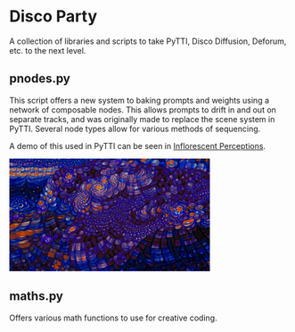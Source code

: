 # Disco Party

A collection of libraries and scripts to take PyTTI, Disco Diffusion, Deforum, etc. to the next level.

## pnodes.py

This script offers a new system to baking prompts and weights using a network of composable nodes.
This allows prompts to drift in and out on separate tracks, and was originally made to replace the scene system in PyTTI.
Several node types allow for various methods of sequencing.

A demo of this used in PyTTI can be seen in [Inflorescent Perceptions](https://www.youtube.com/watch?v=7FHZFIaeP4s).

![](nodes.png)

## maths.py

Offers various math functions to use for creative coding.


